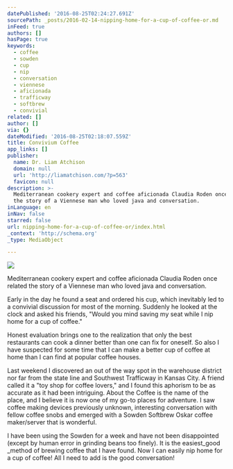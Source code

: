 ```yaml
---
datePublished: '2016-08-25T02:24:27.691Z'
sourcePath: _posts/2016-02-14-nipping-home-for-a-cup-of-coffee-or.md
inFeed: true
authors: []
hasPage: true
keywords:
  - coffee
  - sowden
  - cup
  - nip
  - conversation
  - viennese
  - aficionada
  - trafficway
  - softbrew
  - convivial
related: []
author: []
via: {}
dateModified: '2016-08-25T02:18:07.559Z'
title: Convivium Coffee
app_links: []
publisher:
  name: Dr. Liam Atchison
  domain: null
  url: 'http://liamatchison.com/?p=563'
  favicon: null
description: >-
  Mediterranean cookery expert and coffee aficionada Claudia Roden once related
  the story of a Viennese man who loved java and conversation.
inLanguage: en
inNav: false
starred: false
url: nipping-home-for-a-cup-of-coffee-or/index.html
_context: 'http://schema.org'
_type: MediaObject

---
```

![](https://s3-us-west-2.amazonaws.com/the-grid-img/p/c9d0056675ce030342e19069265fe734326fdca8.jpg)

Mediterranean cookery expert and coffee aficionada Claudia Roden once related the story of a Viennese man who loved java and conversation.

Early in the day he found a seat and ordered his cup, which inevitably led to a convivial discussion for most of the morning. Suddenly he looked at the clock and asked his friends, "Would you mind saving my seat while I nip home for a cup of coffee."

Honest evaluation brings one to the realization that only the best restaurants can cook a dinner better than one can fix for oneself. So also I have suspected for some time that I can make a better cup of coffee at home than I can find at popular coffee houses.

Last weekend I discovered a​n out of the way spot in the warehouse district nor far from the state line and Southwest Trafficway in Kansas City. A friend called it a "toy shop for coffee lovers," and I found this aphorism to be as accurate as it had been intriguing. About the Coffee is the name of the place, and I believe it is now one of my go-to places for adventure. I saw coffee making devices previously unknown, interesting conversation with fellow coffee snobs and emerged with a Sowden Softbrew Oskar coffee maker/server that is wonderful.

I have been using the Sowden for a week and have not been disappointed (except by human error in grinding beans too finely). It is the easiest_good _method of brewing coffee that I have found. Now I can easily nip home for a cup of coffee! All I need to add is the good conversation!